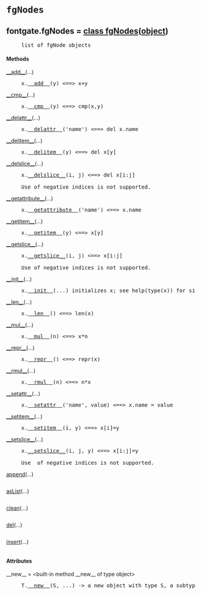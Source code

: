 

<a name="fontgate.fgNodes"></a>

# `fgNodes`


<dt class="class"><h2><span class="class-name">fontgate.fgNodes</span> = <a name="fontgate.fgNodes" href="#fontgate.fgNodes">class fgNodes</a>(<a href="./__builtin__.html#object">object</a>)</h2></dt><dd class="class"><dd>


<pre class="doc" markdown="0">list of fgNode objects</pre>


</dd><h4 class="head-methods">Methods </h4><dl class="function"><dt><a name="fgNodes-__add__" href="#fgNodes-__add__"><span class="function-name">__add__</span></a><span class="argspec">(...)</span></dt><dd>

<pre class="doc" markdown="0">x.<a href="#fontgate.fgNodes-__add__">__add__</a>(y) <==> x+y</pre>

</dd></dl>
<dl class="function"><dt><a name="fgNodes-__cmp__" href="#fgNodes-__cmp__"><span class="function-name">__cmp__</span></a><span class="argspec">(...)</span></dt><dd>

<pre class="doc" markdown="0">x.<a href="#fontgate.fgNodes-__cmp__">__cmp__</a>(y) <==> cmp(x,y)</pre>

</dd></dl>
<dl class="function"><dt><a name="fgNodes-__delattr__" href="#fgNodes-__delattr__"><span class="function-name">__delattr__</span></a><span class="argspec">(...)</span></dt><dd>

<pre class="doc" markdown="0">x.<a href="#fontgate.fgNodes-__delattr__">__delattr__</a>('name') <==> del x.name</pre>

</dd></dl>
<dl class="function"><dt><a name="fgNodes-__delitem__" href="#fgNodes-__delitem__"><span class="function-name">__delitem__</span></a><span class="argspec">(...)</span></dt><dd>

<pre class="doc" markdown="0">x.<a href="#fontgate.fgNodes-__delitem__">__delitem__</a>(y) <==> del x[y]</pre>

</dd></dl>
<dl class="function"><dt><a name="fgNodes-__delslice__" href="#fgNodes-__delslice__"><span class="function-name">__delslice__</span></a><span class="argspec">(...)</span></dt><dd>

<pre class="doc" markdown="0">x.<a href="#fontgate.fgNodes-__delslice__">__delslice__</a>(i, j) <==> del x[i:j]

Use of negative indices is not supported.</pre>

</dd></dl>
<dl class="function"><dt><a name="fgNodes-__getattribute__" href="#fgNodes-__getattribute__"><span class="function-name">__getattribute__</span></a><span class="argspec">(...)</span></dt><dd>

<pre class="doc" markdown="0">x.<a href="#fontgate.fgNodes-__getattribute__">__getattribute__</a>('name') <==> x.name</pre>

</dd></dl>
<dl class="function"><dt><a name="fgNodes-__getitem__" href="#fgNodes-__getitem__"><span class="function-name">__getitem__</span></a><span class="argspec">(...)</span></dt><dd>

<pre class="doc" markdown="0">x.<a href="#fontgate.fgNodes-__getitem__">__getitem__</a>(y) <==> x[y]</pre>

</dd></dl>
<dl class="function"><dt><a name="fgNodes-__getslice__" href="#fgNodes-__getslice__"><span class="function-name">__getslice__</span></a><span class="argspec">(...)</span></dt><dd>

<pre class="doc" markdown="0">x.<a href="#fontgate.fgNodes-__getslice__">__getslice__</a>(i, j) <==> x[i:j]

Use of negative indices is not supported.</pre>

</dd></dl>
<dl class="function"><dt><a name="fgNodes-__init__" href="#fgNodes-__init__"><span class="function-name">__init__</span></a><span class="argspec">(...)</span></dt><dd>

<pre class="doc" markdown="0">x.<a href="#fontgate.fgNodes-__init__">__init__</a>(...) initializes x; see help(type(x)) for signature</pre>

</dd></dl>
<dl class="function"><dt><a name="fgNodes-__len__" href="#fgNodes-__len__"><span class="function-name">__len__</span></a><span class="argspec">(...)</span></dt><dd>

<pre class="doc" markdown="0">x.<a href="#fontgate.fgNodes-__len__">__len__</a>() <==> len(x)</pre>

</dd></dl>
<dl class="function"><dt><a name="fgNodes-__mul__" href="#fgNodes-__mul__"><span class="function-name">__mul__</span></a><span class="argspec">(...)</span></dt><dd>

<pre class="doc" markdown="0">x.<a href="#fontgate.fgNodes-__mul__">__mul__</a>(n) <==> x*n</pre>

</dd></dl>
<dl class="function"><dt><a name="fgNodes-__repr__" href="#fgNodes-__repr__"><span class="function-name">__repr__</span></a><span class="argspec">(...)</span></dt><dd>

<pre class="doc" markdown="0">x.<a href="#fontgate.fgNodes-__repr__">__repr__</a>() <==> repr(x)</pre>

</dd></dl>
<dl class="function"><dt><a name="fgNodes-__rmul__" href="#fgNodes-__rmul__"><span class="function-name">__rmul__</span></a><span class="argspec">(...)</span></dt><dd>

<pre class="doc" markdown="0">x.<a href="#fontgate.fgNodes-__rmul__">__rmul__</a>(n) <==> n*x</pre>

</dd></dl>
<dl class="function"><dt><a name="fgNodes-__setattr__" href="#fgNodes-__setattr__"><span class="function-name">__setattr__</span></a><span class="argspec">(...)</span></dt><dd>

<pre class="doc" markdown="0">x.<a href="#fontgate.fgNodes-__setattr__">__setattr__</a>('name', value) <==> x.name = value</pre>

</dd></dl>
<dl class="function"><dt><a name="fgNodes-__setitem__" href="#fgNodes-__setitem__"><span class="function-name">__setitem__</span></a><span class="argspec">(...)</span></dt><dd>

<pre class="doc" markdown="0">x.<a href="#fontgate.fgNodes-__setitem__">__setitem__</a>(i, y) <==> x[i]=y</pre>

</dd></dl>
<dl class="function"><dt><a name="fgNodes-__setslice__" href="#fgNodes-__setslice__"><span class="function-name">__setslice__</span></a><span class="argspec">(...)</span></dt><dd>

<pre class="doc" markdown="0">x.<a href="#fontgate.fgNodes-__setslice__">__setslice__</a>(i, j, y) <==> x[i:j]=y

Use  of negative indices is not supported.</pre>

</dd></dl>
<dl class="function"><dt><a name="fgNodes-append" href="#fgNodes-append"><span class="function-name">append</span></a><span class="argspec">(...)</span></dt><dd>

<pre class="doc" markdown="0"></pre>

</dd></dl>
<dl class="function"><dt><a name="fgNodes-asList" href="#fgNodes-asList"><span class="function-name">asList</span></a><span class="argspec">(...)</span></dt><dd>

<pre class="doc" markdown="0"></pre>

</dd></dl>
<dl class="function"><dt><a name="fgNodes-clean" href="#fgNodes-clean"><span class="function-name">clean</span></a><span class="argspec">(...)</span></dt><dd>

<pre class="doc" markdown="0"></pre>

</dd></dl>
<dl class="function"><dt><a name="fgNodes-del" href="#fgNodes-del"><span class="function-name">del</span></a><span class="argspec">(...)</span></dt><dd>

<pre class="doc" markdown="0"></pre>

</dd></dl>
<dl class="function"><dt><a name="fgNodes-insert" href="#fgNodes-insert"><span class="function-name">insert</span></a><span class="argspec">(...)</span></dt><dd>

<pre class="doc" markdown="0"></pre>

</dd></dl>

  <h4 class="head-attrs">Attributes </h4><dl><dt><span class="other-name">__new__</span> = &lt;built-in method __new__ of type object&gt;<dd>

<pre class="doc" markdown="0">T.<a href="#fontgate.fgNodes-__new__">__new__</a>(S, ...) -> a new object with type S, a subtype of T</pre>

</dd></dl>
</dd>
